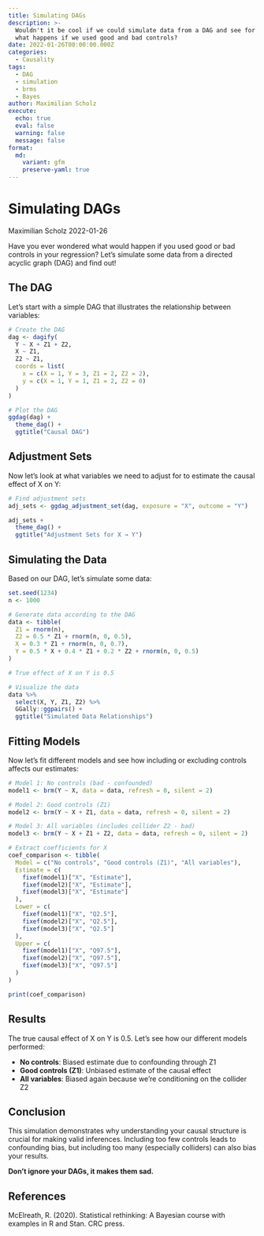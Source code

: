 ```yaml
---
title: Simulating DAGs
description: >-
  Wouldn't it be cool if we could simulate data from a DAG and see for ourselves
  what happens if we used good and bad controls?
date: 2022-01-26T00:00:00.000Z
categories:
  - Causality
tags:
  - DAG
  - simulation
  - brms
  - Bayes
author: Maximilian Scholz
execute:
  echo: true
  eval: false
  warning: false
  message: false
format:
  md:
    variant: gfm
    preserve-yaml: true
---
```



# Simulating DAGs
Maximilian Scholz
2022-01-26

Have you ever wondered what would happen if you used good or bad controls in your regression? Let’s simulate some data from a directed acyclic graph (DAG) and find out!

## The DAG

Let’s start with a simple DAG that illustrates the relationship between variables:

``` r
# Create the DAG
dag <- dagify(
  Y ~ X + Z1 + Z2,
  X ~ Z1,
  Z2 ~ Z1,
  coords = list(
    x = c(X = 1, Y = 3, Z1 = 2, Z2 = 2),
    y = c(X = 1, Y = 1, Z1 = 2, Z2 = 0)
  )
)

# Plot the DAG
ggdag(dag) +
  theme_dag() +
  ggtitle("Causal DAG")
```

## Adjustment Sets

Now let’s look at what variables we need to adjust for to estimate the causal effect of X on Y:

``` r
# Find adjustment sets
adj_sets <- ggdag_adjustment_set(dag, exposure = "X", outcome = "Y")

adj_sets +
  theme_dag() +
  ggtitle("Adjustment Sets for X → Y")
```

## Simulating the Data

Based on our DAG, let’s simulate some data:

``` r
set.seed(1234)
n <- 1000

# Generate data according to the DAG
data <- tibble(
  Z1 = rnorm(n),
  Z2 = 0.5 * Z1 + rnorm(n, 0, 0.5),
  X = 0.3 * Z1 + rnorm(n, 0, 0.7),
  Y = 0.5 * X + 0.4 * Z1 + 0.2 * Z2 + rnorm(n, 0, 0.5)
)

# True effect of X on Y is 0.5

# Visualize the data
data %>%
  select(X, Y, Z1, Z2) %>%
  GGally::ggpairs() +
  ggtitle("Simulated Data Relationships")
```

## Fitting Models

Now let’s fit different models and see how including or excluding controls affects our estimates:

``` r
# Model 1: No controls (bad - confounded)
model1 <- brm(Y ~ X, data = data, refresh = 0, silent = 2)

# Model 2: Good controls (Z1)
model2 <- brm(Y ~ X + Z1, data = data, refresh = 0, silent = 2)

# Model 3: All variables (includes collider Z2 - bad)
model3 <- brm(Y ~ X + Z1 + Z2, data = data, refresh = 0, silent = 2)

# Extract coefficients for X
coef_comparison <- tibble(
  Model = c("No controls", "Good controls (Z1)", "All variables"),
  Estimate = c(
    fixef(model1)["X", "Estimate"],
    fixef(model2)["X", "Estimate"], 
    fixef(model3)["X", "Estimate"]
  ),
  Lower = c(
    fixef(model1)["X", "Q2.5"],
    fixef(model2)["X", "Q2.5"],
    fixef(model3)["X", "Q2.5"]
  ),
  Upper = c(
    fixef(model1)["X", "Q97.5"],
    fixef(model2)["X", "Q97.5"],
    fixef(model3)["X", "Q97.5"]
  )
)

print(coef_comparison)
```

## Results

The true causal effect of X on Y is 0.5. Let’s see how our different models performed:

- **No controls**: Biased estimate due to confounding through Z1
- **Good controls (Z1)**: Unbiased estimate of the causal effect  
- **All variables**: Biased again because we’re conditioning on the collider Z2

## Conclusion

This simulation demonstrates why understanding your causal structure is crucial for making valid inferences. Including too few controls leads to confounding bias, but including too many (especially colliders) can also bias your results.

**Don’t ignore your DAGs, it makes them sad.**

## References

McElreath, R. (2020). Statistical rethinking: A Bayesian course with examples in R and Stan. CRC press.
